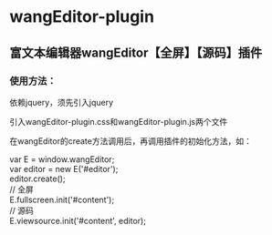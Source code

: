 # wangEditor-plugin
## 富文本编辑器wangEditor【全屏】【源码】插件

### 使用方法：

依赖jquery，须先引入jquery

引入wangEditor-plugin.css和wangEditor-plugin.js两个文件

在wangEditor的create方法调用后，再调用插件的初始化方法，如：  

var E = window.wangEditor;  
var editor = new E('#editor');  
editor.create();  
  // 全屏  
  E.fullscreen.init('#content');  
  // 源码  
  E.viewsource.init('#content', editor);
